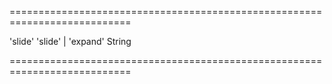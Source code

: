 ===========================================================================
<!--default-->'slide'<!--/default-->
<!--acceptValues-->'slide' | 'expand'<!--/acceptValues-->
<!--type-->String<!--/type-->
===========================================================================

<!--shortDescription-->

<!--/shortDescription-->

<!--fullDescription-->

<!--/fullDescription-->